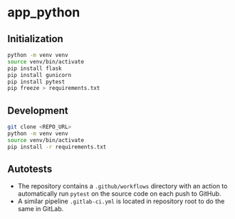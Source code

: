 # app_python

## Initialization

```bash
python -m venv venv
source venv/bin/activate
pip install flask
pip install gunicorn
pip install pytest
pip freeze > requirements.txt
```

## Development

```bash
git clone <REPO_URL>
python -m venv venv
source venv/bin/activate
pip install -r requirements.txt
```

## Autotests

- The repository contains a `.github/workflows` directory with an action to automatically run `pytest` on the source code on each push to GitHub.
- A similar pipeline `.gitlab-ci.yml` is located in repository root to do the same in GitLab.
